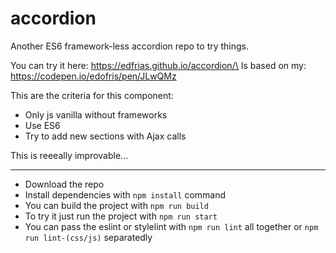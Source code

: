 # accordion
Another ES6 framework-less accordion repo to try things.

You can try it here: https://edfrias.github.io/accordion/\
Is based on my: https://codepen.io/edofris/pen/JLwQMz

This are the criteria for this component:
 - Only js vanilla without frameworks
 - Use ES6
 - Try to add new sections with Ajax calls

 This is reeeally improvable...

---

- Download the repo
- Install dependencies with `npm install` command
- You can build the project with `npm run build`
- To try it just run the project with `npm run start`
- You can pass the eslint or stylelint with `npm run lint` all together or `npm run lint-(css/js)` separatedly
